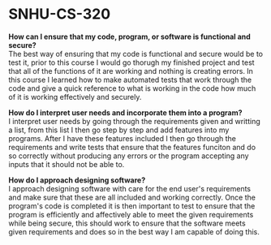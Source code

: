 # SNHU-CS-320

**How can I ensure that my code, program, or software is functional and secure?**<br />
The best way of ensuring that my code is functional and secure would be to test it, prior to this course I would go thorugh my finished project and test that all of the functions of it are working and nothing is creating errors. In this course I learned how to make automated tests that work through the code and give a quick reference to what is working in the code how much of it is working effectively and securely.

**How do I interpret user needs and incorporate them into a program?**<br />
I interpret user needs by going through the requirements given and writting a list, from this list I then go step by step and add features into my programs. After I have these features included I then go through the requirements and write tests that ensure that the features funciton and do so correctly without producing any errors or the program accepting any inputs that it should not be able to.

**How do I approach designing software?**<br />
I approach designing software with care for the end user's requirements and make sure that these are all included and working correctly. Once the program's code is completed it is then important to test to ensure that the program is efficiently and affectively able to meet the given requirements while being secure, this should work to ensure that the software meets given requirements and does so in the best way I am capable of doing this.
